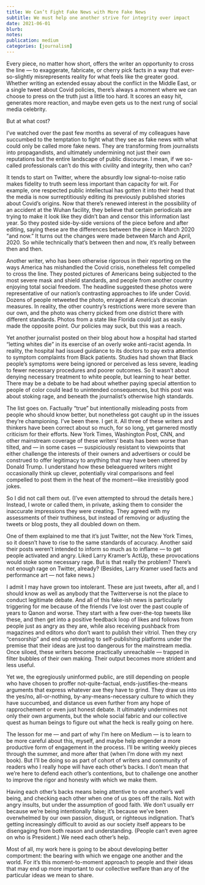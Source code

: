 ```yaml
---
title: We Can’t Fight Fake News with More Fake News
subtitle: We must help one another strive for integrity over impact
date: 2021-06-01
blurb: 
notes: 
publication: medium
categories: [journalism]
---
```


Every piece, no matter how short, offers the writer an opportunity to cross the line — to exaggerate, fabricate, or cherry pick facts in a way that ever-so-slightly misrepresents reality for what feels like the greater good. Whether writing an extended essay about the conflict in the Middle East, or a single tweet about Covid policies, there’s always a moment where we can choose to press on the truth just a little too hard. It scores an easy hit, generates more reaction, and maybe even gets us to the next rung of social media celebrity.

But at what cost?

I’ve watched over the past few months as several of my colleagues have succumbed to the temptation to fight what they see as fake news with what could only be called more fake news. They are transforming from journalists into propagandists, and ultimately undermining not just their own reputations but the entire landscape of public discourse. I mean, if we so-called professionals can’t do this with civility and integrity, then who can?

It tends to start on Twitter, where the absurdly low signal-to-noise ratio makes fidelity to truth seem less important than capacity for wit. For example, one respected public intellectual has gotten it into their head that the media is now surreptitiously editing its previously published stories about Covid’s origins. Now that there’s renewed interest in the possibility of an accident at the Wuhan facility, they believe that certain periodicals are trying to make it look like they didn’t ban and censor this information last year. So they posted side-by-side versions of the piece before and after editing, saying these are the differences between the piece in March 2020 “and now.” It turns out the changes were made between March and April, 2020. So while technically that’s between then and now, it’s really between then and then.

Another writer, who has been otherwise rigorous in their reporting on the ways America has mishandled the Covid crisis, nonetheless felt compelled to cross the line. They posted pictures of Americans being subjected to the most severe mask and shield standards, and people from another country enjoying total social freedom. The headline suggested these photos were representative of our nation’s contrasting approaches to life under Covid. Dozens of people retweeted the photo, enraged at America’s draconian measures. In reality, the other country’s restrictions were more severe than our own, and the photo was cherry picked from one district there with different standards. Photos from a state like Florida could just as easily made the opposite point. Our policies may suck, but this was a reach.

Yet another journalist posted on their blog about how a hospital had started “letting whites die” in its exercise of an overly woke anti-racist agenda. In reality, the hospital had issued guidance to its doctors to pay extra attention to symptom complaints from Black patients. Studies had shown that Black people’s symptoms were being ignored or perceived as less severe, leading to fewer necessary procedures and poorer outcomes. So it wasn’t about denying necessary treatment to white people, but learning to hear better. There may be a debate to be had about whether paying special attention to people of color could lead to unintended consequences, but this post was about stoking rage, and beneath the journalist’s otherwise high standards.

The list goes on. Factually “true” but intentionally misleading posts from people who should know better, but nonetheless got caught up in the issues they’re championing. I’ve been there. I get it. All three of these writers and thinkers have been correct about so much, for so long, yet garnered mostly criticism for their efforts. New York Times, Washington Post, CNN, and other mainstream coverage of these writers’ beats has been worse than tilted, and — in some cases — suspiciously resistant to viewpoints that either challenge the interests of their owners and advertisers or could be construed to offer legitimacy to anything that may have been uttered by Donald Trump. I understand how these beleaguered writers might occasionally think up clever, potentially viral comparisons and feel compelled to post them in the heat of the moment—like irresistibly good jokes.

So I did not call them out. (I’ve even attempted to shroud the details here.) Instead, I wrote or called them, in private, asking them to consider the inaccurate impressions they were creating. They agreed with my assessments of their truthiness, but instead of removing or adjusting the tweets or blog posts, they all doubled down on them.

One of them explained to me that it’s just Twitter, not the New York Times, so it doesn’t have to rise to the same standards of accuracy. Another said their posts weren’t intended to inform so much as to inflame — to get people activated and angry. Liked Larry Kramer’s ActUp, these provocations would stoke some necessary rage. But is that really the problem? There’s not enough rage on Twitter, already? (Besides, Larry Kramer used facts and performance art — not fake news.)

I admit I may have grown too intolerant. These are just tweets, after all, and I should know as well as anybody that the Twitterverse is not the place to conduct legitimate debate. And all of this fake-ish news is particularly triggering for me because of the friends I’ve lost over the past couple of years to Qanon and worse. They start with a few over-the-top tweets like these, and then get into a positive feedback loop of likes and follows from people just as angry as they are, while also receiving pushback from magazines and editors who don’t want to publish their vitriol. Then they cry “censorship” and end up retreating to self-publishing platforms under the premise that their ideas are just too dangerous for the mainstream media. Once siloed, these writers become practically unreachable — trapped in filter bubbles of their own making. Their output becomes more strident and less useful.

Yet we, the egregiously uninformed public, are still depending on people who have chosen to proffer not-quite-factual, ends-justifies-the-means arguments that express whatever axe they have to grind. They draw us into the yes/no, all-or-nothing, by-any-means-necessary culture to which they have succumbed, and distance us even further from any hope of rapprochement or even just honest debate. It ultimately undermines not only their own arguments, but the whole social fabric and our collective quest as human beings to figure out what the heck is really going on here.

The lesson for me — and part of why I’m here on Medium — is to learn to be more careful about this, myself, and maybe help engender a more productive form of engagement in the process. I’ll be writing weekly pieces through the summer, and more after that (when I’m done with my next book). But I’ll be doing so as part of cohort of writers and community of readers who I really hope will have each other’s backs. I don’t mean that we’re here to defend each other’s contentions, but to challenge one another to improve the rigor and honesty with which we make them.

Having each other’s backs means being attentive to one another’s well being, and checking each other when one of us goes off the rails. Not with angry insults, but under the assumption of good faith. We don’t usually err because we’re being intentionally false; it’s because we’ve been overwhelmed by our own passion, disgust, or righteous indignation. That’s getting increasingly difficult to avoid as our society itself appears to be disengaging from both reason and understanding. (People can’t even agree on who is President.) We need each other’s help.

Most of all, my work here is going to be about developing better comportment: the bearing with which we engage one another and the world. For it’s this moment-to-moment approach to people and their ideas that may end up more important to our collective welfare than any of the particular ideas we mean to share.
